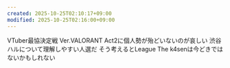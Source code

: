```yaml
---
created: 2025-10-25T02:10:17+09:00
modified: 2025-10-25T02:16:00+09:00
---
```


VTuber最協決定戦 Ver.VALORANT Act2に個人勢が殆どいないのが哀しい
渋谷ハルについて理解しやすい人選だ
そう考えるとLeague The k4senは今どきではないかもしれない
